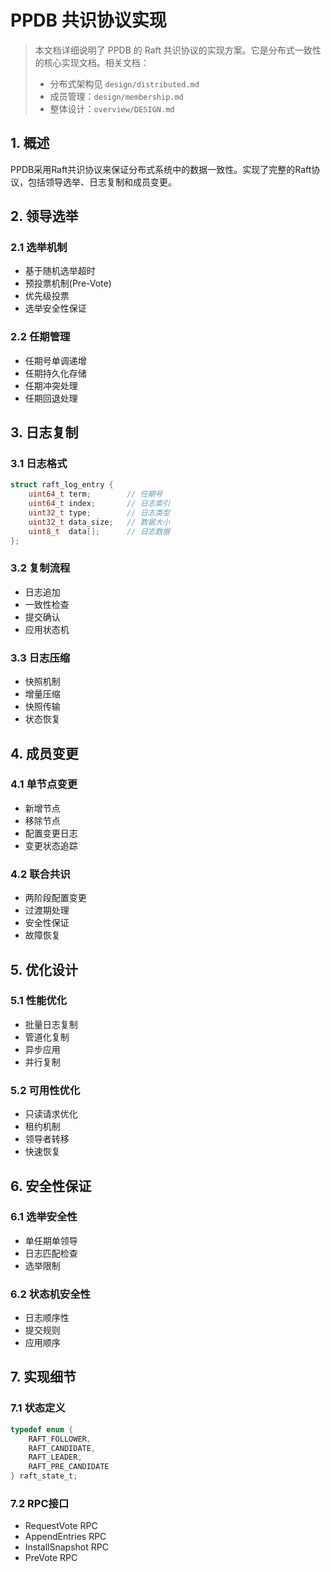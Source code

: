 # PPDB 共识协议实现

> 本文档详细说明了 PPDB 的 Raft 共识协议的实现方案。它是分布式一致性的核心实现文档。相关文档：
> - 分布式架构见 `design/distributed.md`
> - 成员管理：`design/membership.md`
> - 整体设计：`overview/DESIGN.md`

## 1. 概述

PPDB采用Raft共识协议来保证分布式系统中的数据一致性。实现了完整的Raft协议，包括领导选举、日志复制和成员变更。

## 2. 领导选举

### 2.1 选举机制
- 基于随机选举超时
- 预投票机制(Pre-Vote)
- 优先级投票
- 选举安全性保证

### 2.2 任期管理
- 任期号单调递增
- 任期持久化存储
- 任期冲突处理
- 任期回退处理

## 3. 日志复制

### 3.1 日志格式
```c
struct raft_log_entry {
    uint64_t term;        // 任期号
    uint64_t index;       // 日志索引
    uint32_t type;        // 日志类型
    uint32_t data_size;   // 数据大小
    uint8_t  data[];      // 日志数据
};
```

### 3.2 复制流程
- 日志追加
- 一致性检查
- 提交确认
- 应用状态机

### 3.3 日志压缩
- 快照机制
- 增量压缩
- 快照传输
- 状态恢复

## 4. 成员变更

### 4.1 单节点变更
- 新增节点
- 移除节点
- 配置变更日志
- 变更状态追踪

### 4.2 联合共识
- 两阶段配置变更
- 过渡期处理
- 安全性保证
- 故障恢复

## 5. 优化设计

### 5.1 性能优化
- 批量日志复制
- 管道化复制
- 异步应用
- 并行复制

### 5.2 可用性优化
- 只读请求优化
- 租约机制
- 领导者转移
- 快速恢复

## 6. 安全性保证

### 6.1 选举安全性
- 单任期单领导
- 日志匹配检查
- 选举限制

### 6.2 状态机安全性
- 日志顺序性
- 提交规则
- 应用顺序

## 7. 实现细节

### 7.1 状态定义
```c
typedef enum {
    RAFT_FOLLOWER,
    RAFT_CANDIDATE,
    RAFT_LEADER,
    RAFT_PRE_CANDIDATE
} raft_state_t;
```

### 7.2 RPC接口
- RequestVote RPC
- AppendEntries RPC
- InstallSnapshot RPC
- PreVote RPC
